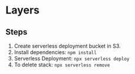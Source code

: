 # Layers

## Steps

1. Create serverless deployment bucket in S3.
1. Install dependencies: `npm install`
1. Serverless Deployment: `npx serverless deploy`
1. To delete stack: `npx serverless remove`
